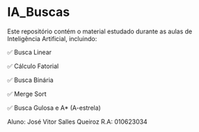 # IA_Buscas

Este repositório contém o material estudado durante as aulas de Inteligência Artificial, incluindo:

✅ Busca Linear

✅ Cálculo Fatorial

✅ Busca Binária

✅ Merge Sort

✅ Busca Gulosa e A* (A-estrela)



Aluno: José Vitor Salles Queiroz
R.A: 010623034
